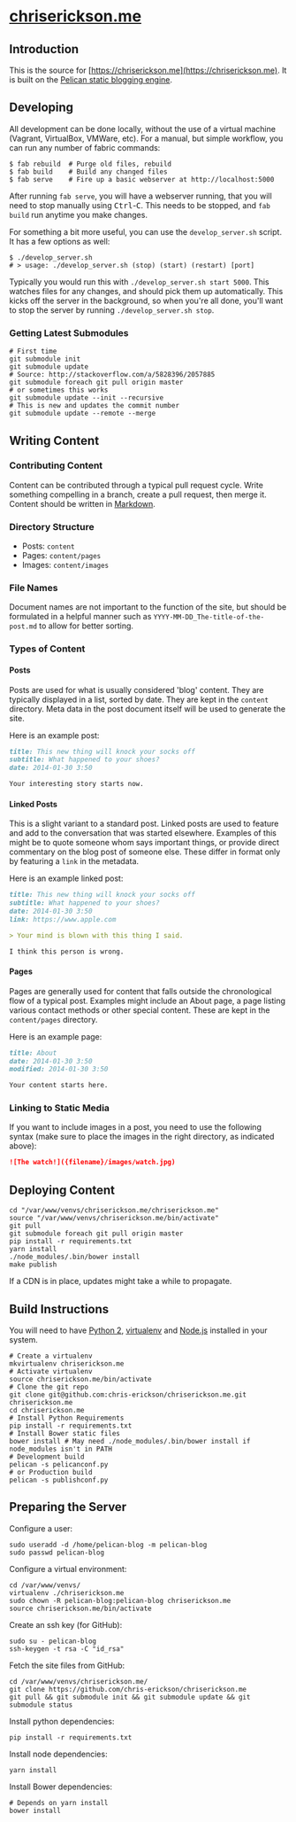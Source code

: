 # [chriserickson.me](http://chriserickson.me)

## Introduction
This is the source for [https://chriserickson.me](https://chriserickson.me).  It is built on the [Pelican static blogging engine](http://blog.getpelican.com/).

## Developing
All development can be done locally, without the use of a virtual machine (Vagrant, VirtualBox, VMWare, etc).  For a manual, but simple workflow, you can run any number of fabric commands:

```shell
$ fab rebuild  # Purge old files, rebuild
$ fab build    # Build any changed files
$ fab serve    # Fire up a basic webserver at http://localhost:5000
```

After running ```fab serve```, you will have a webserver running, that you will need to stop manually using <kbd>Ctrl</kbd>-<kbd>C</kbd>.  This needs to be stopped, and ```fab build``` run anytime you make changes.

For something a bit more useful, you can use the ```develop_server.sh``` script.  It has a few options as well:

```shell
$ ./develop_server.sh
# > usage: ./develop_server.sh (stop) (start) (restart) [port]
```

Typically you would run this with ```./develop_server.sh start 5000```.  This watches files for any changes, and should pick them up automatically.  This kicks off the server in the background, so when you're all done, you'll want to stop the server by running ```./develop_server.sh stop```.

### Getting Latest Submodules

```shell
# First time
git submodule init
git submodule update
# Source: http://stackoverflow.com/a/5828396/2057885
git submodule foreach git pull origin master
# or sometimes this works
git submodule update --init --recursive
# This is new and updates the commit number
git submodule update --remote --merge
```

## Writing Content

### Contributing Content

Content can be contributed through a typical pull request cycle.  Write something compelling in a branch, create a pull request, then merge it.  Content should be written in [Markdown](http://daringfireball.net/projects/markdown/syntax).

### Directory Structure

- Posts: ```content```
- Pages: ```content/pages```
- Images: ```content/images```

### File Names

Document names are not important to the function of the site, but should be formulated in a helpful manner such as ```YYYY-MM-DD_The-title-of-the-post.md``` to allow for better sorting.

### Types of Content

#### Posts

Posts are used for what is usually considered 'blog' content.  They are typically displayed in a list, sorted by date.  They are kept in the ```content``` directory.  Meta data in the post document itself will be used to generate the site.

Here is an example post:

```Markdown
title: This new thing will knock your socks off
subtitle: What happened to your shoes?
date: 2014-01-30 3:50

Your interesting story starts now.
```

#### Linked Posts

This is a slight variant to a standard post.  Linked posts are used to feature and add to the conversation that was started elsewhere.  Examples of this might be to quote someone whom says important things, or provide direct commentary on the blog post of someone else.  These differ in format only by featuring a ```link``` in the metadata.

Here is an example linked post:

```Markdown
title: This new thing will knock your socks off
subtitle: What happened to your shoes?
date: 2014-01-30 3:50
link: https://www.apple.com

> Your mind is blown with this thing I said.

I think this person is wrong.
```

#### Pages

Pages are generally used for content that falls outside the chronological flow of a typical post.  Examples might include an About page, a page listing various contact methods or other special content.  These are kept in the ```content/pages``` directory.

Here is an example page:

```Markdown
title: About
date: 2014-01-30 3:50
modified: 2014-01-30 3:50

Your content starts here.
```

### Linking to Static Media ###

If you want to include images in a post, you need to use the following syntax (make sure to place the images in the right directory, as indicated above):

```Markdown
![The watch!]({filename}/images/watch.jpg)
```

## Deploying Content

``` shell
cd "/var/www/venvs/chriserickson.me/chriserickson.me"
source "/var/www/venvs/chriserickson.me/bin/activate"
git pull
git submodule foreach git pull origin master
pip install -r requirements.txt
yarn install
./node_modules/.bin/bower install
make publish
```
If a CDN is in place, updates might take a while to propagate.

## Build Instructions

You will need to have [Python 2](http://python.org), [virtualenv](http://www.virtualenv.org/en/latest/) and [Node.js](http://nodejs.org/) installed in your system.

``` shell
# Create a virtualenv
mkvirtualenv chriserickson.me
# Activate virtualenv
source chriserickson.me/bin/activate
# Clone the git repo
git clone git@github.com:chris-erickson/chriserickson.me.git chriserickson.me
cd chriserickson.me
# Install Python Requirements
pip install -r requirements.txt
# Install Bower static files
bower install # May need ./node_modules/.bin/bower install if node_modules isn't in PATH
# Development build
pelican -s pelicanconf.py
# or Production build
pelican -s publishconf.py
```

## Preparing the Server

Configure a user:

``` shell
sudo useradd -d /home/pelican-blog -m pelican-blog
sudo passwd pelican-blog
```

Configure a virtual environment:

``` shell
cd /var/www/venvs/
virtualenv ./chriserickson.me
sudo chown -R pelican-blog:pelican-blog chriserickson.me
source chriserickson.me/bin/activate
```

Create an ssh key (for GitHub):

``` shell
sudo su - pelican-blog
ssh-keygen -t rsa -C "id_rsa"
```

Fetch the site files from GitHub:

``` shell
cd /var/www/venvs/chriserickson.me/
git clone https://github.com/chris-erickson/chriserickson.me
git pull && git submodule init && git submodule update && git submodule status
```

Install python dependencies:

``` shell
pip install -r requirements.txt
```

Install node dependencies:

``` shell
yarn install
```

Install Bower dependencies:

``` shell
# Depends on yarn install
bower install
```
